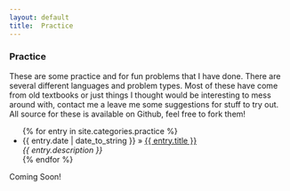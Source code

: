 ```yaml
---
layout: default
title:  Practice
---
```


<div id="practice">
  <h3>Practice</h3>
  <section>
    <p>
      These are some practice and for fun problems that I have done. There are several different
      languages and problem types. Most of these have come from old textbooks or just things I thought would be
      interesting to mess around with, contact me a leave me some suggestions for stuff to try out.
      All source for these is available on Github, feel free to fork them!
    </p>
  </section>
  <ul class="posts">
  {% for entry in site.categories.practice %}
    <li>
      <span>{{ entry.date | date_to_string }}</span> &raquo;
      <a href="{{ entry.url }}/">{{ entry.title }}</a></br>
      <em>{{ entry.description }}</em>
    </li>
  {% endfor %}
  </ul>
  Coming Soon!
</div>

